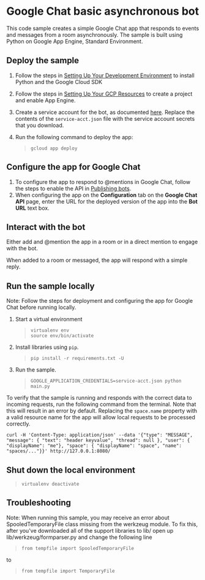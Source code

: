 # Google Chat basic asynchronous bot

This code sample creates a simple Google Chat app that responds to events and
messages from a room asynchronously. The sample is built using Python on
Google App Engine, Standard Environment.


## Deploy the sample

  1. Follow the steps in [Setting Up Your Development Environment](https://cloud.google.com/appengine/docs/standard/python3/setting-up-environment)
     to install Python and the Google Cloud SDK

  1. Follow the steps in [Setting Up Your GCP Resources](https://cloud.google.com/appengine/docs/standard/python3/console/#create)
     to create a project and enable App Engine.

  1. Create a service account for the bot, as documented
     [here](https://developers.google.com/chat/api/guides/auth/service-accounts).
     Replace the contents of the `service-acct.json` file with the service
     account secrets that you download.

  1. Run the following command to deploy the app:
     > ```
     > gcloud app deploy
     > ```

## Configure the app for Google Chat

  1. To configure the app to respond to @mentions in Google Chat, follow
     the steps to enable the API in
     [Publishing bots](https://developers.google.com/chat/api/guides/auth/service-accounts).
  1. When configuring the app on the **Configuration** tab on the
     **Google Chat API** page, enter the URL for the deployed version
     of the app into the **Bot URL** text box.


## Interact with the bot

Either add and @mention the app in a room or in a direct mention to engage with the bot.

When added to a room or messaged, the app will respond with a simple reply.

## Run the sample locally

Note: Follow the steps for deployment and configuring the app for Google Chat
before running locally.

  1. Start a virtual environment
     > ```
     > virtualenv env
     > source env/bin/activate
     > ```
  1. Install libraries using `pip`.
     > ```
     > pip install -r requirements.txt -U
     > ```
  1. Run the sample.
     > ```
     > GOOGLE_APPLICATION_CREDENTIALS=service-acct.json python main.py
     > ```

To verify that the sample is running and responds with the correct data
to incoming requests, run the following command from the terminal. Note that this will result
in an error by default. Replacing the `space.name` property with a valid resource name for the app will allow local requests to be processed correctly.

```
curl -H 'Content-Type: application/json' --data '{"type": "MESSAGE", "message": { "text": "header keyvalue", "thread": null }, "user": { "displayName": "me"}, "space": { "displayName": "space", "name": "spaces/..."}}' http://127.0.0.1:8080/
```

## Shut down the local environment

> `virtualenv deactivate`

## Troubleshooting

Note: When running this sample, you may receive an error about
SpooledTemporaryFile class missing from the werkzeug module. To fix this, after
you've downloaded all of the support libraries to lib/ open up
lib/werkzeug/formparser.py and change the following line

> `from tempfile import SpooledTemporaryFile`

to

> `from tempfile import TemporaryFile`

